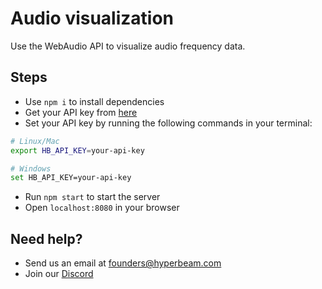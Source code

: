 # Audio visualization

Use the WebAudio API to visualize audio frequency data.

## Steps
- Use ``npm i`` to install dependencies
- Get your API key from [here](https://www.hyperbeam.com/dashboard)
- Set your API key by running the following commands in your terminal:
```bash
# Linux/Mac
export HB_API_KEY=your-api-key

# Windows
set HB_API_KEY=your-api-key
```
- Run ``npm start`` to start the server
- Open ``localhost:8080`` in your browser

## Need help?
- Send us an email at founders@hyperbeam.com 
- Join our [Discord](https://discord.gg/D78RsGfQjq)
